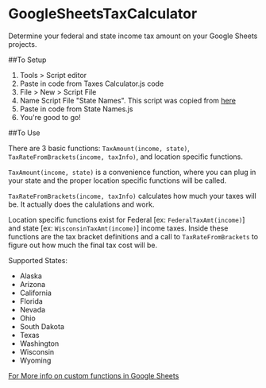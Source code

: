 # GoogleSheetsTaxCalculator
Determine your federal and state income tax amount on your Google Sheets projects.

##To Setup

1. Tools > Script editor
2. Paste in code from Taxes Calculator.js code
3. File > New > Script File
4. Name Script File "State Names". This script was copied from [here]( https://github.com/davegaeddert/google-sheets-us-states/blob/master/Code.gs)
5. Paste in code from State Names.js
6. You're good to go!

##To Use

There are 3 basic functions: `TaxAmount(income, state)`, `TaxRateFromBrackets(income, taxInfo)`, and location specific functions. 

`TaxAmount(income, state)` is a convenience function, where you can plug in your state and the proper location specific functions will be called. 

`TaxRateFromBrackets(income, taxInfo)` calculates how much your taxes will be. It actually does the calulations and work.

Location specific functions exist for Federal [ex: `FederalTaxAmt(income)`] and state [ex: `WisconsinTaxAmt(income)`] income taxes. Inside these functions are the tax bracket definitions and a call to `TaxRateFromBrackets` to figure out how much the final tax cost will be.

Supported States:

- Alaska
- Arizona
- California
- Florida
- Nevada
- Ohio
- South Dakota
- Texas
- Washington
- Wisconsin
- Wyoming


[For More info on custom functions in Google Sheets](https://developers.google.com/apps-script/guides/sheets/functions)
